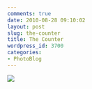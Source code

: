 ```yaml
---
comments: true
date: 2010-08-28 09:10:02
layout: post
slug: the-counter
title: The Counter
wordpress_id: 3700
categories:
- PhotoBlog
---
```


![](http://ryanfitzer.com/main/wp-content/uploads/2010/08/2010-08-27-at-17-01-05.jpg)

